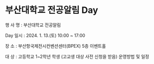 # 부산대학교 전공알림 Day
행 사 명 : 부산대학교 전공알림 

Day  일시 : 2024. 1. 13.(토) 10:00 ~ 17:00 

장 소 : 부산항국제전시컨벤션센터(BPEX) 5층 이벤트홀 

대 상 : 고등학교 1~2학년 학생 (고교생 대상 사전 신청을 받음) 운영방법 및 일정
